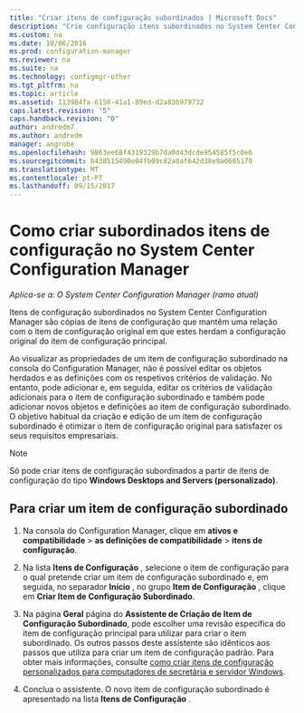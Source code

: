 ```yaml
---
title: "Criar itens de configuração subordinados | Microsoft Docs"
description: "Crie configuração itens subordinados no System Center Configuration Manager."
ms.custom: na
ms.date: 10/06/2016
ms.prod: configuration-manager
ms.reviewer: na
ms.suite: na
ms.technology: configmgr-other
ms.tgt_pltfrm: na
ms.topic: article
ms.assetid: 113984fa-6150-41a1-89ed-d2a83b979732
caps.latest.revision: "5"
caps.handback.revision: "0"
author: andredm7
ms.author: andredm
manager: angrobe
ms.openlocfilehash: 9863ee68f4319329b7da0d43dcde954585f5c0e6
ms.sourcegitcommit: b438515490e04fb09c82a8af642d38e9a0605178
ms.translationtype: MT
ms.contentlocale: pt-PT
ms.lasthandoff: 09/15/2017
---
```

# <a name="how-to-create-child-configuration-items-in-system-center-configuration-manager"></a>Como criar subordinados itens de configuração no System Center Configuration Manager

*Aplica-se a: O System Center Configuration Manager (ramo atual)*

Itens de configuração subordinados no System Center Configuration Manager são cópias de itens de configuração que mantêm uma relação com o item de configuração original em que estes herdam a configuração original do item de configuração principal.  

Ao visualizar as propriedades de um item de configuração subordinado na consola do Configuration Manager, não é possível editar os objetos herdados e as definições com os respetivos critérios de validação. No entanto, pode adicionar e, em seguida, editar os critérios de validação adicionais para o item de configuração subordinado e também pode adicionar novos objetos e definições ao item de configuração subordinado.
O objetivo habitual da criação e edição de um item de configuração subordinado é otimizar o item de configuração original para satisfazer os seus requisitos empresariais.  

> [!NOTE]  
>  Só pode criar itens de configuração subordinados a partir de itens de configuração do tipo **Windows Desktops and Servers (personalizado)**.  

## <a name="to-create-a-child-configuration-item"></a>Para criar um item de configuração subordinado  

1.  Na consola do Configuration Manager, clique em **ativos e compatibilidade** > **as definições de compatibilidade** > **itens de configuração**.  

3.  Na lista **Itens de Configuração** , selecione o item de configuração para o qual pretende criar um item de configuração subordinado e, em seguida, no separador **Início** , no grupo **Item de Configuração** , clique em **Criar Item de Configuração Subordinado**.  

4.  Na página **Geral** página do **Assistente de Criação de Item de Configuração Subordinado**, pode escolher uma revisão específica do item de configuração principal para utilizar para criar o item subordinado. Os outros passos deste assistente são idênticos aos passos que utiliza para criar um item de configuração padrão. Para obter mais informações, consulte [como criar itens de configuração personalizados para computadores de secretária e servidor Windows](../../compliance/deploy-use/create-custom-configuration-items-for-windows-desktop-and-server-computers-managed-with-the-client.md).  

5.  Conclua o assistente. O novo item de configuração subordinado é apresentado na lista **Itens de Configuração** .  
